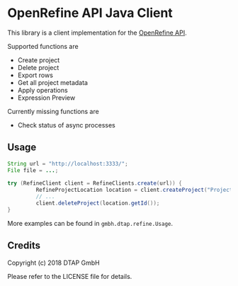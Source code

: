 # OpenRefine API Java Client 

This library is a client implementation for the [OpenRefine API](https://github.com/OpenRefine/OpenRefine/wiki/OpenRefine-API).

Supported functions are

* Create project
* Delete project
* Export rows
* Get all project metadata
* Apply operations
* Expression Preview

Currently missing functions are

* Check status of async processes

## Usage

```java
String url = "http://localhost:3333/";
File file = ...;
   
try (RefineClient client = RefineClients.create(url)) {
         RefineProjectLocation location = client.createProject("Project name", file);
         // ...
         client.deleteProject(location.getId());
}
```

More examples can be found in `gmbh.dtap.refine.Usage`.

## Credits

Copyright (c) 2018 DTAP GmbH

Please refer to the LICENSE file for details.

